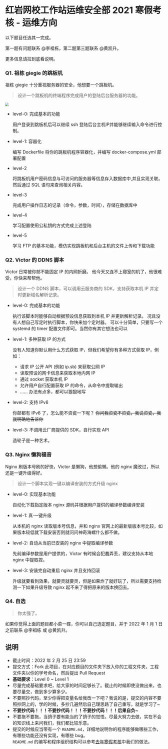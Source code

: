 # 红岩网校工作站运维安全部 2021 寒假考核 - 运维方向

以下题目任选其一完成。

第一题有问题联系 @李祖栋，第二题第三题联系 @黄凯升。

更多信息请拉到底看说明。

### Q1. 祖栋 giegie 的跳板机

祖栋 giegie 十分重视服务器的安全，他想要一个跳板机。

> 设计一个跳板机的终端程序完成用户的登陆后台服务器的功能。

<img src="https://gitee.com/lzd-1230/img-host/raw/master/image/20211223175402.png" style="zoom: 67%;" />

+ level-0: 完成基本的功能

  用户登录到跳板机后可以继续 ssh 登陆后台主机IP并能够继续输入命令进行控制。
+ level-1: 容器化

  编写 Dockerfile 将你的跳板机程序容器化，并编写 docker-compose.yml 部署配置
+ level-2

  将跳板机用户密码信息与可访问的服务器等信息存入数据库中,并且实现关联。然后通过 SQL 语句来查询相关内容。
+ level-3

  完成用户操作日志的记录（命令，参数，时间），存储在数据库中
+ level-4

  学习配置使用公私钥的方式完成上述登陆
+ level-5

  学习 FTP 的基本功能，模仿实现跳板机和后台主机的文件上传和下载功能

### Q2. Victor 的 DDNS 脚本

Victor 日常被你邮不能固定 IP 的内网折磨。
他今天又连不上寝室的机了，他很难受，你快来帮帮他。

> 设计一个 DDNS 脚本，可以调用云服务商的 SDK，支持获取本机 IP 并定时更新域名解析记录。

+ level-0: 完成基本的功能

  执行该脚本时能够自动根据预设信息获取到本机 IP 并更新解析记录。
  况且没有人想自己写定时执行脚本，你快来加个定时器。
  可以十分简单，只要写一个 systemd 的 timer 配置文件即可。当然你有其它想法也可以
+ level-1: 多种获取 IP 的方式

  没有人知道你默认用什么方式获取 IP，但我们希望你有多种方式获取 IP，例如：

  * 请求 IP 公开 API (例如 ip.sb) 来获取公网 IP
  * 读取预设的网卡信息来获取本地内网 IP
  * 通过 socket 获取本机 IP
  * 允许用户自行配置获取 IP 的命令，从命令中提取输出
  * ……
    办法有点多，都可以狠狠地写
+ level-2: 支持 IPv6

  你邮都有 IPv6 了，怎么能不资瓷一下呢？
  ~~你问我资瓷不资瓷，我说资瓷，我就明确地告诉你~~
+ level-3: 不调用云厂商提供的 SDK，自行实现 API

  造轮子是一种艺术。

### Q3. Nginx 懒狗福音

Nginx 刷版本号刷的好快，Victor 是懒狗，他想偷懒。他的 nginx 魔改过，所以还是一键升级得好。

> 设计一个脚本实现一键以编译安装的方式升级 nginx

+ level-0: 实现基本功能

  自动化下载指定版本 nginx 源码并根据用户提供的编译参数编译安装
+ level-1: 真·一键升级

  从本机的 nginx 读取版本号信息，并和 nginx 官网上的最新版版本号比较，如果版本较低就下载安装否则就问问神奇海螺什么都不做。
+ level-2: 自动从当前已安装的 nginx 中提取编译参数

  先前编译参数是用户提供的，Victor 有时候会犯蠢弄丢，建议支持从本地 nginx 中提取捏。
+ level-3: 安装完自动重启 nginx 并且支持回滚

  升级就要看到效果，就要灵就要灵，但是如果炸了就好玩了，所以需要支持检测一下如果升级导致 nginx 起不来了得把原来的版本换回去。

### Q4. 自选

> 你太强了。

如果你觉得上面的题目都小菜一碟，你可以自己选定题目，并于 2022 年 1 月 1 日之前联系 @李祖栋 或 @黄凯升。

## 说明

- 截止时间：2022 年 2 月 25 日 23:59
- 提交方式：Fork 此项目，在对应题目的文件夹下放入你的工程文件夹，工程文件夹以你的学号命名，然后提出 Pull Request
- **基础要求**：Level 0 ~ Level 1
- 尽量完成基础要求吧，给大家的时间足够长了。截止的时候即使没做出来，也要尽量交，做到多少算多少。
- 不要照抄代码，至少你得把变量名给我改一下吧？我说的是，提交的内容不要照抄网上的，学的时候，多抄几遍然后自己理思路了自己重写，就是学习了~
- **不要抄代码！！！不要抄代码！！！不要抄代码！！！后果自负~**
- 不要拖不要拖，当鸽子要有能当的了鸽子的觉悟。尽最大努力去做，实在不会的知识线上来问我们，我们都比较乐意。
- 提交的时候应当带有一个 `README.md`，详细地说明你的程序能够做哪些工作，有哪些功能还没有实现，有哪些 bug。  
  `README.md` 的编写和程序组织结构可以参考[去年寒假考核](https://github.com/jerrita/2021-SRE-Assesment)中我们的做法。